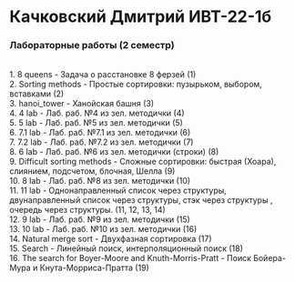 # Качковский Дмитрий ИВТ-22-1б
### Лабораторные работы (2 семестр) 
<br>1. 8 queens - Задача о расстановке 8 ферзей (1)
<br>2. Sorting methods - Простые сортировки: пузырьком, выбором, вставками (2)
<br>3. hanoi_tower - Ханойская башня (3)
<br>4. 4 lab - Лаб. раб. №4 из зел. методички (4)
<br>5. 5 lab - Лаб. раб. №5 из зел. методички (5)
<br>6. 7.1 lab - Лаб. раб. №7.1 из зел. методички (6)
<br>7. 7.2 lab - Лаб. раб. №7.2 из зел. методички (7)
<br>8. 6 lab - Лаб. раб. №6 из зел. методички (строки) (8)
<br>9. Difficult sorting methods - Сложные сортировки: быстрая (Хоара), слиянием, подсчетом, блочная, Шелла (9)
<br>10. 8 lab - Лаб. раб. №8 из зел. методички (10)
<br>11. 11 lab - Однонаправленный список через структуры, двунаправленный список через структуры, стэк через структуры , очередь через структуры. (11, 12, 13, 14)
<br>12. 9 lab - Лаб. раб. №9 из зел. методички (15)
<br>13. 10 lab - Лаб. раб. №10 из зел. методички (16)
<br>14. Natural merge sort - Двухфазная сортировка (17)
<br>15. Search - Линейный поиск, интерполяционный поиск (18)
<br>16. The search for Boyer-Moore and Knuth-Morris-Pratt - Поиск Бойера-Мура и Кнута-Морриса-Пратта (19)
